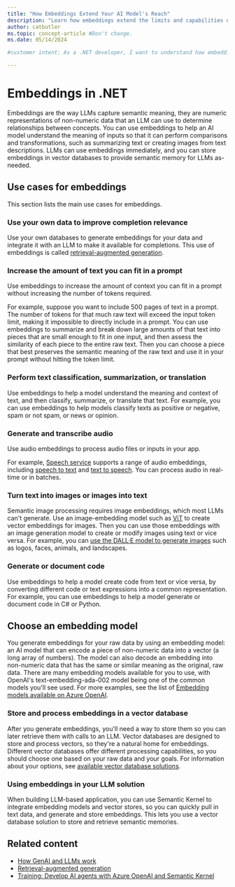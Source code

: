 ```yaml
---
title: "How Embeddings Extend Your AI Model's Reach"
description: "Learn how embeddings extend the limits and capabilities of AI models in .NET."
author: catbutler
ms.topic: concept-article #Don't change.
ms.date: 05/14/2024

#customer intent: As a .NET developer, I want to understand how embeddings extend LLM limits and capabilities in .NET so that I have more semantic context and better outcomes for my AI apps.

---
```

# Embeddings in .NET

Embeddings are the way LLMs capture semantic meaning, they are numeric representations of non-numeric data that an LLM can use to determine relationships between concepts. You can use embeddings to help an AI model understand the meaning of inputs so that it can perform comparisons and transformations, such as summarizing text or creating images from text descriptions. LLMs can use embeddings immediately, and you can store embeddings in vector databases to provide semantic memory for LLMs as-needed.

## Use cases for embeddings

This section lists the main use cases for embeddings.

### Use your own data to improve completion relevance

Use your own databases to generate embeddings for your data and integrate it with an LLM to make it available for completions. This use of embeddings is called [retrieval-augmented generation](rag.md).

### Increase the amount of text you can fit in a prompt

Use embeddings to increase the amount of context you can fit in a prompt without increasing the number of tokens required.

For example, suppose you want to include 500 pages of text in a prompt. The number of tokens for that much raw text will exceed the input token limit, making it impossible to directly include in a prompt. You can use embeddings to summarize and break down large amounts of that text into pieces that are small enough to fit in one input, and then assess the similarity of each piece to the entire raw text. Then you can choose a piece that best preserves the semantic meaning of the raw text and use it in your prompt without hitting the token limit.

### Perform text classification, summarization, or translation

Use embeddings to help a model understand the meaning and context of text, and then classify, summarize, or translate that text. For example, you can use embeddings to help models classify texts as positive or negative, spam or not spam, or news or opinion.

### Generate and transcribe audio

Use audio embeddings to process audio files or inputs in your app.

For example, [Speech service](/azure/ai-services/speech-service/) supports a range of audio embeddings, including [speech to text](/azure/ai-services/speech-service/speech-to-text) and [text to speech](/azure/ai-services/speech-service/text-to-speech). You can process audio in real-time or in batches.

### Turn text into images or images into text

Semantic image processing requires image embeddings, which most LLMs can't generate. Use an image-embedding model such as [ViT](https://huggingface.co/docs/transformers/main/en/model_doc/vit) to create vector embeddings for images. Then you can use those embeddings with an image generation model to create or modify images using text or vice versa. For example, you can [use the DALL·E model to generate images](/azure/ai-services/openai/dall-e-quickstart?tabs=dalle3%2Ccommand-line&pivots=programming-language-csharp) such as logos, faces, animals, and landscapes.

### Generate or document code

Use embeddings to help a model create code from text or vice versa, by converting different code or text expressions into a common representation. For example, you can use embeddings to help a model generate or document code in C# or Python.

## Choose an embedding model

You generate embeddings for your raw data by using an embedding model: an AI model that can encode a piece of non-numeric data into a vector (a long array of numbers). The model can also decode an embedding into non-numeric data that has the same or similar meaning as the original, raw data. There are many embedding models available for you to use, with OpenAI's text-embedding-ada-002 model being one of the common models you'll see used. For more examples, see the list of [Embedding models available on Azure OpenAI](/azure/ai-services/openai/concepts/models#embeddings).

### Store and process embeddings in a vector database

After you generate embeddings, you'll need a way to store them so you can later retrieve them with calls to an LLM. Vector databases are designed to store and process vectors, so they're a natural home for embeddings. Different vector databases offer different processing capabilities, so you should choose one based on your raw data and your goals. For information about your options, see [available vector database solutions](vector-databases.md#available-vector-database-solutions).

### Using embeddings in your LLM solution

When building LLM-based application, you can use Semantic Kernel to integrate embedding models and vector stores, so you can quickly pull in text data, and generate and store embeddings. This lets you use a vector database solution to store and retrieve semantic memories. 

## Related content

- [How GenAI and LLMs work](how-genai-and-llms-work.md)
- [Retrieval-augmented generation](rag.md)
- [Training: Develop AI agents with Azure OpenAI and Semantic Kernel](/training/paths/develop-ai-agents-azure-open-ai-semantic-kernel-sdk/)
